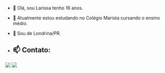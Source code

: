 - 👋 Olá, sou Larissa tenho 16 anos.  
- 🌱 Atualmente estou estudando no Colégio Marista cursando o ensino médio.
- 📍  Sou de Londrina/PR.
  
- ##  📫 Contato:  
<div>
  <a href="https://instagram.com/llari_manrique" target="_blank"><img loading="lazy" src="https://img.shields.io/badge/-Instagram-%23E4405F?style=for-the-badge&logo=instagram&logoColor=white" target="_blank"></a>
  <a href="https://www.linkedin.com/in/www.linkedin.com/in/https://www.linkedin.com/in/larissa-manrique" target="_blank"><img loading="lazy" src="https://img.shields.io/badge/-LinkedIn-%230077B5?style=for-the-badge&logo=linkedin&logoColor=white" target="_blank"></a>  
</div>





















<!--
**larissassk/larissassk** is a ✨ _special_ ✨ repository because its `README.md` (this file) appears on your GitHub profile.

Here are some ideas to get you started:

- 🔭 I’m currently working on ...
- 🌱 I’m currently learning ...
- 👯 I’m looking to collaborate on ...
- 🤔 I’m looking for help with ...
- 💬 Ask me about ...
- 📫 How to reach me: ...
- 😄 Pronouns: ...
- ⚡ Fun fact: ...
-->
